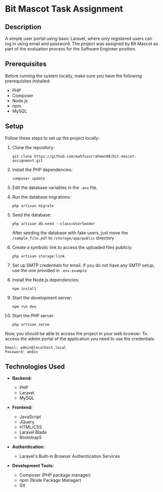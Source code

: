 # Bit Mascot Task Assignment

## Description

A simple user portal using basic Laravel, where only registered users can log in using email and password. The project was assigned by Bit Mascot as part of the evaluation process for the Software Engineer position.

## Prerequisites

Before running the system locally, make sure you have the following prerequisites installed:

- PHP
- Composer
- Node.js
- npm
- MySQL

## Setup

Follow these steps to set up the project locally:

1. Clone the repository:

   ```
   git clone https://github.com/mahfuzurrahman98/bit-mascot-assignment.git
   ```
2. Install the PHP dependencies:

   ```
   composer update
   ```
3. Edit the database variables in the `.env` file.
4. Run the database migrations:

   ```
   php artisan migrate
   ```
5. Seed the database:

   ```
   php artisan db:seed --class=UserSeeder
   ```
   After seeding the database with fake users, just move the `/sample_file.pdf` to `/storage/app/public` directory
6. Create a symbolic link to access the uploaded files publicly:

   ```
   php artisan storage:link
   ```
7. Set up SMTP credentials for email. If you do not have any SMTP setup, use the one provided in `.env.example`
8. Install the Node.js dependencies:

   ```
   npm install
   ```
9. Start the development server:

   ```
   npm run dev
   ```

10. Start the PHP server:

       ```
       php artisan serve
       ```

Now, you should be able to access the project in your web browser. To access the admin portal of the application you need to use the credentials:

    
    Email: admin@localhost.local
    Password: amdin
    

## Technologies Used

- **Backend:**

  - PHP
  - Laravel
  - MySQL
- **Frontend:**

  - JavaScript
  - JQuery
  - HTML/CSS
  - Laravel Blade
  - Bootstrap5
- **Authentication:**

  - Laravel's Built-in Browser Authentication Services
- **Development Tools:**

  - Composer (PHP package manager)
  - npm (Node Package Manager)
  - Git
